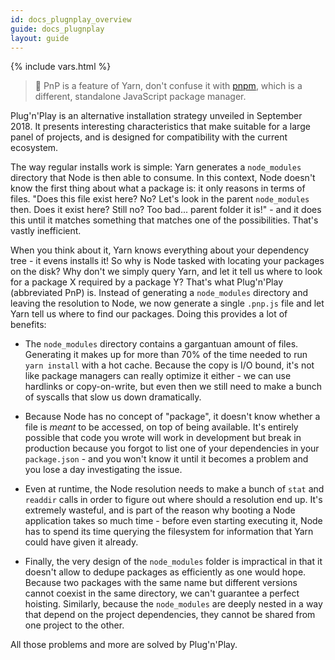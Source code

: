 ```yaml
---
id: docs_plugnplay_overview
guide: docs_plugnplay
layout: guide
---
```


{% include vars.html %}

> 📝 PnP is a feature of Yarn, don't confuse it with [pnpm](https://pnpm.js.org), which is a different, standalone JavaScript package manager.

Plug'n'Play is an alternative installation strategy unveiled in September 2018. It presents interesting characteristics that make suitable for a large panel of projects, and is designed for compatibility with the current ecosystem.

The way regular installs work is simple: Yarn generates a `node_modules` directory that Node is then able to consume. In this context, Node doesn't know the first thing about what a package is: it only reasons in terms of files. "Does this file exist here? No? Let's look in the parent `node_modules` then. Does it exist here? Still no? Too bad... parent folder it is!" - and it does this until it matches something that matches one of the possibilities. That's vastly inefficient.

When you think about it, Yarn knows everything about your dependency tree - it evens installs it! So why is Node tasked with locating your packages on the disk? Why don't we simply query Yarn, and let it tell us where to look for a package X required by a package Y? That's what Plug'n'Play (abbreviated PnP) is. Instead of generating a `node_modules` directory and leaving the resolution to Node, we now generate a single `.pnp.js` file and let Yarn tell us where to find our packages. Doing this provides a lot of benefits:

- The `node_modules` directory contains a gargantuan amount of files. Generating it makes up for more than 70% of the time needed to run `yarn install` with a hot cache. Because the copy is I/O bound, it's not like package managers can really optimize it either - we can use hardlinks or copy-on-write, but even then we still need to make a bunch of syscalls that slow us down dramatically.

- Because Node has no concept of "package", it doesn't know whether a file is _meant_ to be accessed, on top of being available. It's entirely possible that code you wrote will work in development but break in production because you forgot to list one of your dependencies in your `package.json` - and you won't know it until it becomes a problem and you lose a day investigating the issue.

- Even at runtime, the Node resolution needs to make a bunch of `stat` and `readdir` calls in order to figure out where should a resolution end up. It's extremely wasteful, and is part of the reason why booting a Node application takes so much time - before even starting executing it, Node has to spend its time querying the filesystem for information that Yarn could have given it already.

- Finally, the very design of the `node_modules` folder is impractical in that it doesn't allow to dedupe packages as efficiently as one would hope. Because two packages with the same name but different versions cannot coexist in the same directory, we can't guarantee a perfect hoisting. Similarly, because the `node_modules` are deeply nested in a way that depend on the project dependencies, they cannot be shared from one project to the other.

All those problems and more are solved by Plug'n'Play.
